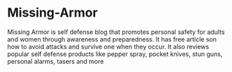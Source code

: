 # Missing-Armor
Missing Armor is self defense blog that promotes personal safety for adults and women through awareness and preparedness. It has free article son how to avoid attacks and survive one when they occur. It also reviews popular self defense products like pepper spray, pocket knives, stun guns, personal alarms, tasers and more
